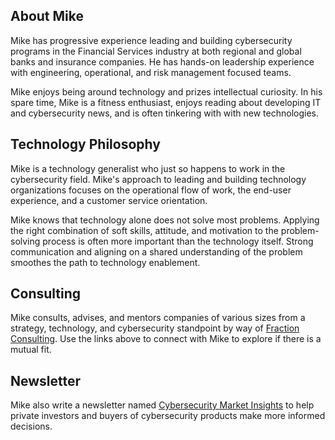 ## About Mike

Mike has progressive experience leading and building cybersecurity programs in the Financial Services industry at both regional and global banks and insurance companies. He has hands-on leadership experience with engineering, operational, and risk management focused teams.

Mike enjoys being around technology and prizes intellectual curiosity. In his spare time, Mike is a fitness enthusiast, enjoys reading about developing IT and cybersecurity news, and is often tinkering with with new technologies.

## Technology Philosophy

Mike is a technology generalist who just so happens to work in the cybersecurity field. Mike's approach to leading and building technology organizations focuses on the operational flow of work, the end-user experience, and a customer service orientation.

Mike knows that technology alone does not solve most problems. Applying the right combination of soft skills, attitude, and motivation to the problem-solving process is often more important than the technology itself. Strong communication and aligning on a shared understanding of the problem smoothes the path to technology enablement.

## Consulting

Mike consults, advises, and mentors companies of various sizes from a strategy, technology, and cybersecurity standpoint by way of [Fraction Consulting](https://fractionconsulting.co). Use the links above to connect with Mike to explore if there is a mutual fit.

## Newsletter

Mike also write a newsletter named [Cybersecurity Market Insights](https://securityinsights.substack.com/welcome) to help private investors and buyers of cybersecurity products make more informed decisions.
